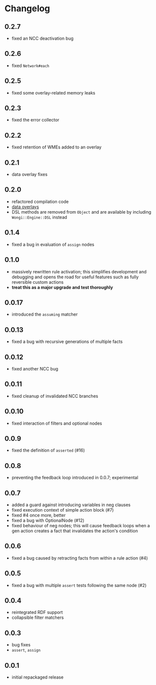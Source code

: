 # Changelog

## 0.2.7

* fixed an NCC deactivation bug

## 0.2.6

* fixed `Network#each`

## 0.2.5

* fixed some overlay-related memory leaks

## 0.2.3

* fixed the error collector

## 0.2.2

* fixed retention of WMEs added to an overlay

## 0.2.1

* data overlay fixes

## 0.2.0

* refactored compilation code
* [data overlays](https://github.com/ulfurinn/wongi-engine/issues/45)
* DSL methods are removed from `Object` and are available by including `Wongi::Engine::DSL` instead

## 0.1.4

* fixed a bug in evaluation of `assign` nodes

## 0.1.0

* massively rewritten rule activation; this simplifies development and debugging and opens the road for useful features such as fully reversible custom actions
* **treat this as a major upgrade and test thoroughly**

## 0.0.17

* introduced the `assuming` matcher

## 0.0.13

* fixed a bug with recursive generations of multiple facts

## 0.0.12

* fixed another NCC bug

## 0.0.11

* fixed cleanup of invalidated NCC branches

## 0.0.10

* fixed interaction of filters and optional nodes

## 0.0.9

* fixed the definition of `asserted` (#16)

## 0.0.8

* preventing the feedback loop introduced in 0.0.7; experimental

## 0.0.7

* added a guard against introducing variables in neg clauses
* fixed execution context of simple action block (#7)
* fixed #4 once more, better
* fixed a bug with OptionalNode (#12)
* fixed behaviour of neg nodes; this will cause feedback loops when a gen action creates a fact that invalidates the action's condition

## 0.0.6

* fixed a bug caused by retracting facts from within a rule action (#4)

## 0.0.5

* fixed a bug with multiple `assert` tests following the same node (#2)

## 0.0.4

* reintegrated RDF support
* collapsible filter matchers

## 0.0.3

* bug fixes
* `assert`, `assign`

## 0.0.1

* initial repackaged release
